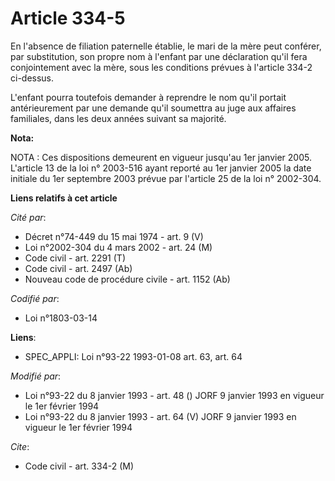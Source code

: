 # Article 334-5

En l'absence de filiation paternelle établie, le mari de la mère peut conférer, par substitution, son propre nom à l'enfant
par une déclaration qu'il fera conjointement avec la mère, sous les conditions prévues à l'article 334-2 ci-dessus.

L'enfant pourra toutefois demander à reprendre le nom qu'il portait antérieurement par une demande qu'il soumettra au juge
aux affaires familiales, dans les deux années suivant sa majorité.

**Nota:**

NOTA : Ces dispositions demeurent en vigueur jusqu'au 1er janvier 2005. L'article 13 de la loi n° 2003-516 ayant reporté au
1er janvier 2005 la date initiale du 1er septembre 2003 prévue par l'article 25 de la loi n° 2002-304.

**Liens relatifs à cet article**

_Cité par_:

  - Décret n°74-449 du 15 mai 1974 - art. 9 (V)
  - Loi n°2002-304 du 4 mars 2002 - art. 24 (M)
  - Code civil - art. 2291 (T)
  - Code civil - art. 2497 (Ab)
  - Nouveau code de procédure civile - art. 1152 (Ab)

_Codifié par_:

  - Loi n°1803-03-14

**Liens**:

  - SPEC_APPLI: Loi n°93-22 1993-01-08 art. 63, art. 64

_Modifié par_:

  - Loi n°93-22 du 8 janvier 1993 - art. 48 () JORF 9 janvier 1993 en vigueur le 1er février 1994
  - Loi n°93-22 du 8 janvier 1993 - art. 64 (V) JORF 9 janvier 1993 en vigueur le 1er février 1994

_Cite_:

  - Code civil - art. 334-2 (M)
